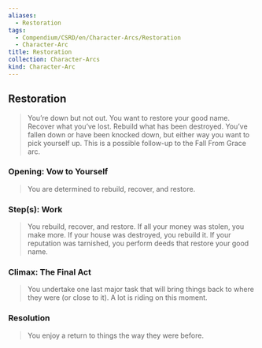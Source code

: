 ```yaml
---
aliases:
  - Restoration
tags:
  - Compendium/CSRD/en/Character-Arcs/Restoration
  - Character-Arc
title: Restoration
collection: Character-Arcs
kind: Character-Arc
---
```

## Restoration
>You’re down but not out. You want to restore your good name. Recover what you’ve lost. Rebuild what has been destroyed. You’ve fallen down or have been knocked down, but either way you want to pick yourself up. This is a possible follow-up to the Fall From Grace arc.
### Opening: Vow to Yourself  
>You are determined to rebuild, recover, and restore.
### Step(s): Work  
>You rebuild, recover, and restore. If all your money was stolen, you make more. If your house was destroyed, you rebuild it. If your reputation was tarnished, you perform deeds that restore your good name.
### Climax: The Final Act  
>You undertake one last major task that will bring things back to where they were (or close to it). A lot is riding on this moment. 
### Resolution  
>You enjoy a return to things the way they were before.
